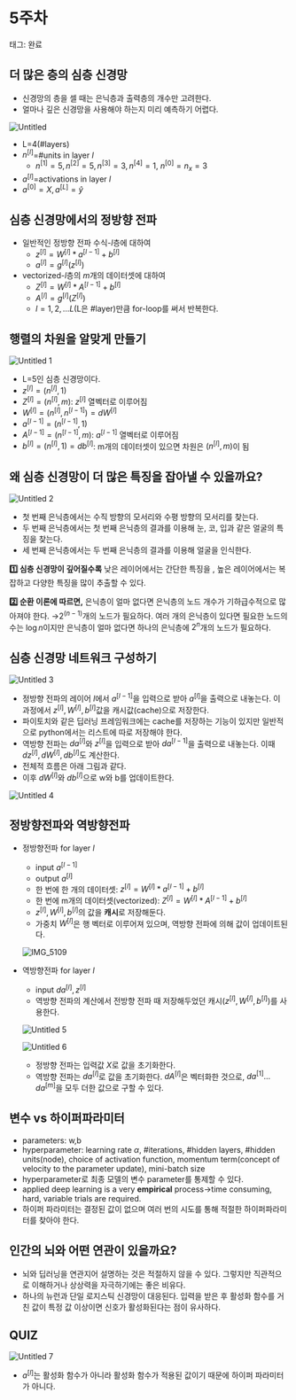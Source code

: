 # 5주차

태그: 완료

## 더 많은 층의 심층 신경망

- 신경망의 층을 셀 때는 은닉층과 출력층의 개수만 고려한다.
- 얼마나 깊은 신경망을 사용해야 하는지 미리 예측하기 어렵다.

![Untitled](https://github.com/user-attachments/assets/b77bb31f-c713-416c-a9ae-877725461b03)

- L=4(#layers)
- $n^{[l]}$=#units in layer $l$
    - $n^{[1]}=5, n^{[2]}=5, n^{[3]}=3, n^{[4]}=1$, $n^{[0]}=n_x=3$
- $a^{[l]}$=activations in layer $l$
- $a^{[0]}=X, a^{[L]}=\hat {y}$

## 심층 신경망에서의 정방향 전파

- 일반적인 정방향 전파 수식-$l$층에 대하여
    - $z^{[l]}=W^{[l]}*a^{[l-1]}+b^{[l]}$
    - $a^{[l]}=g^{[l]}(z^{[l]})$
- vectorized-$l$층의 $m$개의 데이터셋에 대하여
    - $Z^{[l]}=W^{[l]}*A^{[l-1]}+b^{[l]}$
    - $A^{[l]}=g^{[l]}(Z^{[l]})$
    - $l=1,2,…L$(L은 #layer)만큼 for-loop를 써서 반복한다.

## 행렬의 차원을 알맞게 만들기

![Untitled 1](https://github.com/user-attachments/assets/1664ca64-cef6-4ca2-b2b0-fc51d7d45559)

- L=5인 심층 신경망이다.
- $z^{[l]}=(n^{[l]},1)$
- $Z^{[l]}=(n^{[l]}, m)$: $z^{[l]}$ 열벡터로 이루어짐
- $W^{[l]}=(n^{[l]}, n^{[l-1]})$$=dW^{[l]}$
- $a^{[l-1]}=(n^{[l-1]}, 1)$
- $A^{[l-1]}=(n^{[l-1]}, m)$: $a^{[l-1]}$ 열벡터로 이루어짐
- $b^{[l]}=(n^{[l]},1)$$=db^{[l]}$: m개의 데이터셋이 있으면 차원은 $(n^{[l]}, m)$이 됨

## 왜 심층 신경망이 더 많은 특징을 잡아낼 수 있을까요?

![Untitled 2](https://github.com/user-attachments/assets/a8b5f368-3e7b-4fdc-9975-f93d9e735d3c)

- 첫 번째 은닉층에서는 수직 방향의 모서리와 수평 방향의 모서리를 찾는다.
- 두 번째 은닉층에서는 첫 번째 은닉층의 결과를 이용해 눈, 코, 입과 같은 얼굴의 특징을 찾는다.
- 세 번째 은닉층에서는 두 번째 은닉층의 결과를 이용해 얼굴을 인식한다.

**1️⃣ 심층 신경망이 깊어질수록** 낮은 레이어에서는 간단한 특징을 , 높은 레이어에서는 복잡하고 다양한 특징을 많이 추출할 수 있다. 

**2️⃣ 순환 이론에 따르면,** 은닉층이 얼마 없다면 은닉층의 노드 개수가 기하급수적으로 많아져야 한다. →$2^{(n-1)}$개의 노드가 필요하다. 여러 개의 은닉층이 있다면 필요한 노드의 수는 $\log n$이지만 은닉층이 얼마 없다면 하나의 은닉층에 $2^{n}$개의 노드가 필요하다. 

## 심층 신경망 네트워크 구성하기

![Untitled 3](https://github.com/user-attachments/assets/391dba88-1036-4909-bb70-af250fbd6066)

- 정방향 전파의 레이어 $l$에서 $a^{[l-1]}$을 입력으로 받아 $a^{[l]}$을 출력으로 내놓는다. 이 과정에서 $z^{[l]}, W^{[l]}, b^{[l]}$값을 캐시값(cache)으로 저장한다.
- 파이토치와 같은 딥러닝 프레임워크에는 cache를 저장하는 기능이 있지만 일반적으로 python에서는 리스트에 따로 저장해야 한다.
- 역방향 전파는 $da^{[l]}$와 $z^{[l]}$을 입력으로 받아 $da^{[l-1]}$을 출력으로 내놓는다. 이때 $dz^{[l]}, dW^{[l]}, db^{[l]}$도 계산한다.
- 전체적 흐름은 아래 그림과 같다.
- 이후 $dW^{[l]}$와 $db^{[l]}$으로 w와 b를 업데이트한다.

![Untitled 4](https://github.com/user-attachments/assets/5a57c9dd-897a-4538-a599-38f3535ff157)

## 정방향전파와 역방향전파

- 정방향전파 for layer $l$
    - input $a^{[l-1]}$
    - output $a^{[l]}$
    - 한 번에 한 개의 데이터셋: $z^{[l]}=W^{[l]}*a^{[l-1]}+b^{[l]}$
    - 한 번에 m개의 데이터셋(vectorized): $Z^{[l]}=W^{[l]}*A^{[l-1]}+b^{[l]}$
    - $z^{[l]}, W^{[l]}, b^{[l]}$의 값을 **캐시**로 저장해둔다.
    - 가중치 $W^{[l]}$은 행 벡터로 이루어져 있으며, 역방향 전파에 의해 값이 업데이트된다.
    
    ![IMG_5109](https://github.com/user-attachments/assets/6e8f7c34-11a1-408d-a33c-2bf0b1ce66fa)
    
- 역방향전파 for layer $l$
    - input $da^{[l]}, z^{[l]}$
    - 역방향 전파의 계산에서 전방향 전파 때 저장해두었던 캐시$(z^{[l]}, W^{[l]}, b^{[l]})$를 사용한다.
    
    ![Untitled 5](https://github.com/user-attachments/assets/023db69d-11cf-46b9-8973-900b4ff84e71)
    
    ![Untitled 6](https://github.com/user-attachments/assets/ac2f0259-c7b4-4f37-98c0-a192ec667706)
    
    - 정방향 전파는 입력값 $X$로 값을 초기화한다.
    - 역방향 전파는 $da^{[l]}$로 값을 초기화한다. $dA^{[l]}$은 벡터화한 것으로, $da^{[1]}…da^{[m]}$을 모두 더한 값으로 구할 수 있다.

## 변수 vs 하이퍼파라미터

- parameters: w,b
- hyperparameter: learning rate $\alpha$, #iterations, #hidden layers, #hidden units(node), choice of activation function, momentum term(concept of velocity to the parameter update), mini-batch size
- hyperparameter로 최종 모델의 변수 parameter를 통제할 수 있다.
- applied deep learning is a very **empirical** process→time consuming, hard, variable trials are required.
- 하이퍼 파라미터는 결정된 값이 없으며 여러 번의 시도를 통해 적절한 하이퍼파라미터를 찾아야 한다.

## 인간의 뇌와 어떤 연관이 있을까요?

- 뇌와 딥러닝을 연관지어 설명하는 것은 적절하지 않을 수 있다. 그렇지만 직관적으로 이해하거나 상상력을 자극하기에는 좋은 비유다.
- 하나의 뉴런과 단일 로지스틱 신경망이 대응된다. 입력을 받은 후 활성화 함수를 거친 값이 특정 값 이상이면 신호가 활성화된다는 점이 유사하다.

## QUIZ

![Untitled 7](https://github.com/user-attachments/assets/2fbeead8-a10a-40f2-9eac-bb34b63decd4)

- $a^{[l]}$는 활성화 함수가 아니라 활성화 함수가 적용된 값이기 때문에 하이퍼 파라미터가 아니다.
